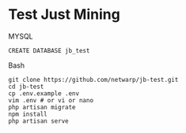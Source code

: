# Test Just Mining

MYSQL

    CREATE DATABASE jb_test

Bash
    
    git clone https://github.com/netwarp/jb-test.git
    cd jb-test
    cp .env.example .env
    vim .env # or vi or nano
    php artisan migrate
    npm install
    php artisan serve
